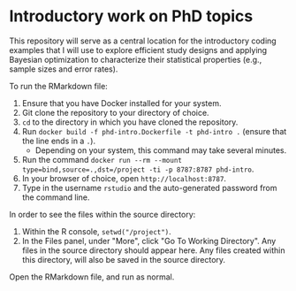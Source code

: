 # Introductory work on PhD topics

This repository will serve as a central location for the introductory coding examples that I will use to explore efficient study designs and applying Bayesian optimization to characterize their statistical properties (e.g., sample sizes and error rates).

To run the RMarkdown file:
1. Ensure that you have Docker installed for your system.
2. Git clone the repository to your directory of choice.
3. `cd` to the directory in which you have cloned the repository.
4. Run `docker build -f phd-intro.Dockerfile -t phd-intro .` (ensure that the line ends in a `.`).  
     - Depending on your system, this command may take several minutes.
6. Run the command `docker run --rm --mount type=bind,source=.,dst=/project -ti -p 8787:8787 phd-intro`.
7. In your browser of choice, open `http://localhost:8787`.
8. Type in the username `rstudio` and the auto-generated password from the command line.

In order to see the files within the source directory:
1. Within the R console, `setwd("/project")`.
2. In the Files panel, under "More", click "Go To Working Directory". Any files in the source directory should appear here. Any files created within this directory, will also be saved in the source directory.

Open the RMarkdown file, and run as normal.

